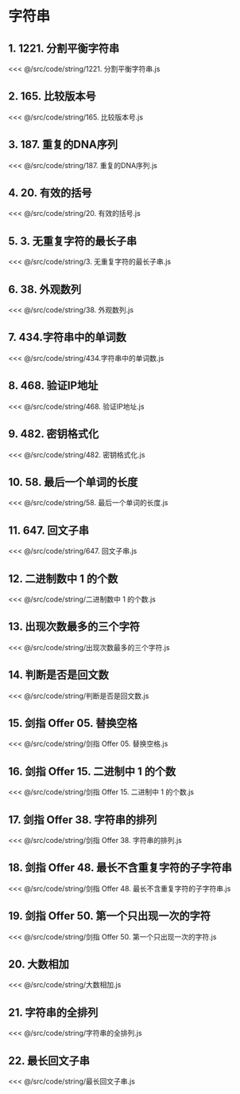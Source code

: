 # 字符串

## 1. 1221. 分割平衡字符串

<<< @/src/code/string/1221. 分割平衡字符串.js

## 2. 165. 比较版本号

<<< @/src/code/string/165. 比较版本号.js

## 3. 187. 重复的DNA序列

<<< @/src/code/string/187. 重复的DNA序列.js

## 4. 20. 有效的括号

<<< @/src/code/string/20. 有效的括号.js

## 5. 3. 无重复字符的最长子串

<<< @/src/code/string/3. 无重复字符的最长子串.js

## 6. 38. 外观数列

<<< @/src/code/string/38. 外观数列.js

## 7. 434.字符串中的单词数

<<< @/src/code/string/434.字符串中的单词数.js

## 8. 468. 验证IP地址

<<< @/src/code/string/468. 验证IP地址.js

## 9. 482. 密钥格式化

<<< @/src/code/string/482. 密钥格式化.js

## 10. 58. 最后一个单词的长度

<<< @/src/code/string/58. 最后一个单词的长度.js

## 11. 647. 回文子串

<<< @/src/code/string/647. 回文子串.js

## 12. 二进制数中 1 的个数

<<< @/src/code/string/二进制数中 1 的个数.js

## 13. 出现次数最多的三个字符

<<< @/src/code/string/出现次数最多的三个字符.js

## 14. 判断是否是回文数

<<< @/src/code/string/判断是否是回文数.js

## 15. 剑指 Offer 05. 替换空格

<<< @/src/code/string/剑指 Offer 05. 替换空格.js

## 16. 剑指 Offer 15. 二进制中 1 的个数

<<< @/src/code/string/剑指 Offer 15. 二进制中 1 的个数.js

## 17. 剑指 Offer 38. 字符串的排列

<<< @/src/code/string/剑指 Offer 38. 字符串的排列.js

## 18. 剑指 Offer 48. 最长不含重复字符的子字符串

<<< @/src/code/string/剑指 Offer 48. 最长不含重复字符的子字符串.js

## 19. 剑指 Offer 50. 第一个只出现一次的字符

<<< @/src/code/string/剑指 Offer 50. 第一个只出现一次的字符.js

## 20. 大数相加

<<< @/src/code/string/大数相加.js

## 21. 字符串的全排列

<<< @/src/code/string/字符串的全排列.js

## 22. 最长回文子串

<<< @/src/code/string/最长回文子串.js